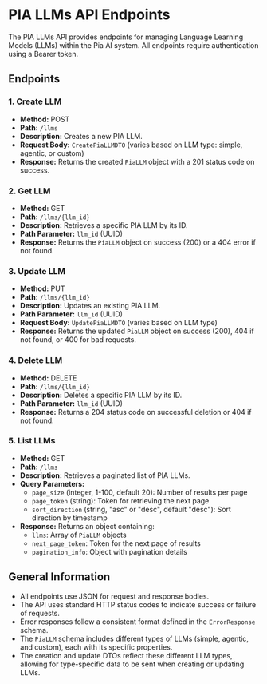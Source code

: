 # PIA LLMs API Endpoints

The PIA LLMs API provides endpoints for managing Language Learning Models (LLMs) within the Pia AI system. All endpoints require authentication using a Bearer token.

## Endpoints

### 1. Create LLM
- **Method:** POST
- **Path:** `/llms`
- **Description:** Creates a new PIA LLM.
- **Request Body:** `CreatePiaLLMDTO` (varies based on LLM type: simple, agentic, or custom)
- **Response:** Returns the created `PiaLLM` object with a 201 status code on success.

### 2. Get LLM
- **Method:** GET
- **Path:** `/llms/{llm_id}`
- **Description:** Retrieves a specific PIA LLM by its ID.
- **Path Parameter:** `llm_id` (UUID)
- **Response:** Returns the `PiaLLM` object on success (200) or a 404 error if not found.

### 3. Update LLM
- **Method:** PUT
- **Path:** `/llms/{llm_id}`
- **Description:** Updates an existing PIA LLM.
- **Path Parameter:** `llm_id` (UUID)
- **Request Body:** `UpdatePiaLLMDTO` (varies based on LLM type)
- **Response:** Returns the updated `PiaLLM` object on success (200), 404 if not found, or 400 for bad requests.

### 4. Delete LLM
- **Method:** DELETE
- **Path:** `/llms/{llm_id}`
- **Description:** Deletes a specific PIA LLM by its ID.
- **Path Parameter:** `llm_id` (UUID)
- **Response:** Returns a 204 status code on successful deletion or 404 if not found.

### 5. List LLMs
- **Method:** GET
- **Path:** `/llms`
- **Description:** Retrieves a paginated list of PIA LLMs.
- **Query Parameters:**
  - `page_size` (integer, 1-100, default 20): Number of results per page
  - `page_token` (string): Token for retrieving the next page
  - `sort_direction` (string, "asc" or "desc", default "desc"): Sort direction by timestamp
- **Response:** Returns an object containing:
  - `llms`: Array of `PiaLLM` objects
  - `next_page_token`: Token for the next page of results
  - `pagination_info`: Object with pagination details

## General Information

- All endpoints use JSON for request and response bodies.
- The API uses standard HTTP status codes to indicate success or failure of requests.
- Error responses follow a consistent format defined in the `ErrorResponse` schema.
- The `PiaLLM` schema includes different types of LLMs (simple, agentic, and custom), each with its specific properties.
- The creation and update DTOs reflect these different LLM types, allowing for type-specific data to be sent when creating or updating LLMs.
